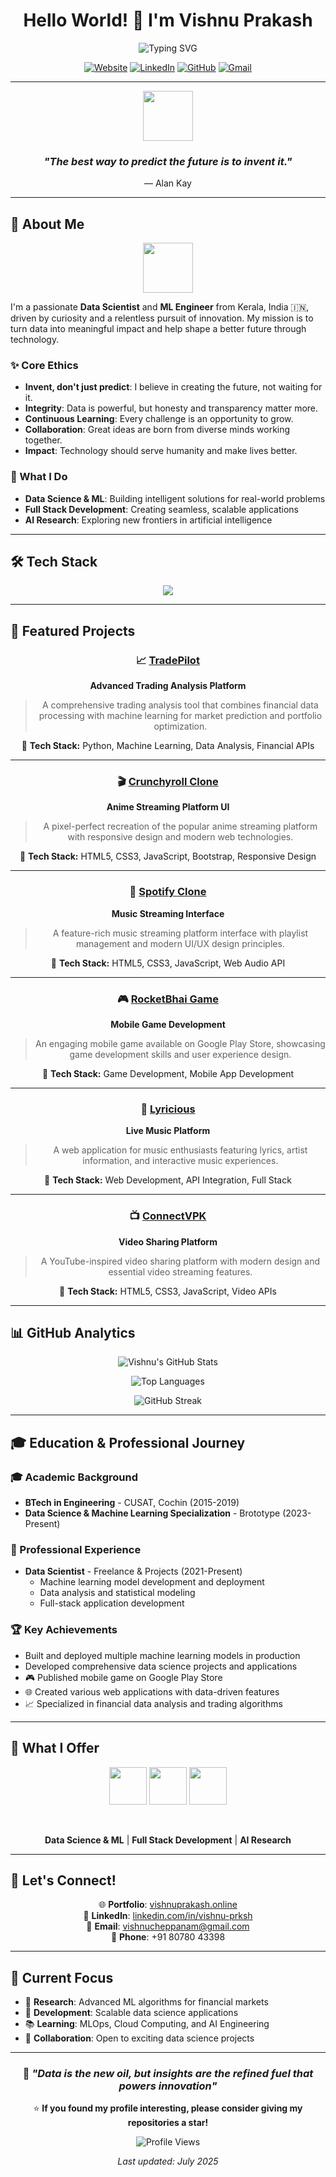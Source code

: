 <div align="center">
  
# Hello World! 👋 I'm Vishnu Prakash

<img src="https://readme-typing-svg.demolab.com?font=Fira+Code&weight=700&size=28&pause=1000&color=00BFFF&center=true&vCenter=true&width=435&lines=Data+Scientist;ML+Engineer;Full+Stack+Developer;AI+Enthusiast" alt="Typing SVG" />

[![Website](https://img.shields.io/website?url=https%3A//www.vishnuprakash.online&style=for-the-badge&logo=google-chrome&logoColor=white)](https://www.vishnuprakash.online)
[![LinkedIn](https://img.shields.io/badge/LinkedIn-0077B5?style=for-the-badge&logo=linkedin&logoColor=white)](https://www.linkedin.com/in/vishnu-prksh/)
[![GitHub](https://img.shields.io/badge/GitHub-100000?style=for-the-badge&logo=github&logoColor=white)](https://github.com/vishnuprksh)
[![Gmail](https://img.shields.io/badge/Gmail-D14836?style=for-the-badge&logo=gmail&logoColor=white)](mailto:vishnucheppanam@gmail.com)

</div>

---

<div align="center">
  
  <img src="https://img.icons8.com/color/96/000000/artificial-intelligence.png" width="80"/>
  
  <h3><em>"The best way to predict the future is to invent it."</em></h3>
  <p>— Alan Kay</p>
</div>

---

## 🌟 About Me

<div align="center">
<img src="https://img.icons8.com/fluency/96/000000/idea.png" width="80"/>
</div>

I'm a passionate **Data Scientist** and **ML Engineer** from Kerala, India 🇮🇳, driven by curiosity and a relentless pursuit of innovation. My mission is to turn data into meaningful impact and help shape a better future through technology.

### ✨ Core Ethics
- **Invent, don't just predict**: I believe in creating the future, not waiting for it.
- **Integrity**: Data is powerful, but honesty and transparency matter more.
- **Continuous Learning**: Every challenge is an opportunity to grow.
- **Collaboration**: Great ideas are born from diverse minds working together.
- **Impact**: Technology should serve humanity and make lives better.

### 🚀 What I Do
- **Data Science & ML**: Building intelligent solutions for real-world problems
- **Full Stack Development**: Creating seamless, scalable applications
- **AI Research**: Exploring new frontiers in artificial intelligence

---

## 🛠️ Tech Stack

<div align="center">

<img src="https://skillicons.dev/icons?i=python,r,js,html,css,bootstrap,nodejs,git,mongodb,mysql,postgres,tensorflow,react" />

</div>

---

## 🚀 Featured Projects

<div align="center">

### 📈 [TradePilot](https://github.com/vishnuprksh/tradepilot_modular)
**Advanced Trading Analysis Platform**
> A comprehensive trading analysis tool that combines financial data processing with machine learning for market prediction and portfolio optimization.

🔧 **Tech Stack:** Python, Machine Learning, Data Analysis, Financial APIs

---

### 🎬 [Crunchyroll Clone](https://github.com/vishnuprksh/CrunchyrollClone)
**Anime Streaming Platform UI**
> A pixel-perfect recreation of the popular anime streaming platform with responsive design and modern web technologies.

🔧 **Tech Stack:** HTML5, CSS3, JavaScript, Bootstrap, Responsive Design

---

### 🎵 [Spotify Clone](https://github.com/vishnuprksh/SpotifyClone)
**Music Streaming Interface**
> A feature-rich music streaming platform interface with playlist management and modern UI/UX design principles.

🔧 **Tech Stack:** HTML5, CSS3, JavaScript, Web Audio API

---

### 🎮 [RocketBhai Game](https://play.google.com/store/apps/details?id=com.SyntaxError.RocketBhai)
**Mobile Game Development**
> An engaging mobile game available on Google Play Store, showcasing game development skills and user experience design.

🔧 **Tech Stack:** Game Development, Mobile App Development

---

### 🎤 [Lyricious](https://lyricsious.com)
**Live Music Platform**
> A web application for music enthusiasts featuring lyrics, artist information, and interactive music experiences.

🔧 **Tech Stack:** Web Development, API Integration, Full Stack

---

### 📺 [ConnectVPK](https://github.com/vishnuprksh/YouTubeClone)
**Video Sharing Platform**
> A YouTube-inspired video sharing platform with modern design and essential video streaming features.

🔧 **Tech Stack:** HTML5, CSS3, JavaScript, Video APIs

</div>

---

## 📊 GitHub Analytics

<div align="center">

![Vishnu's GitHub Stats](https://github-readme-stats.vercel.app/api?username=vishnuprksh&show_icons=true&theme=radical&hide_border=true&bg_color=0D1117)

![Top Languages](https://github-readme-stats.vercel.app/api/top-langs/?username=vishnuprksh&layout=compact&theme=radical&hide_border=true&bg_color=0D1117)

![GitHub Streak](https://github-readme-streak-stats.herokuapp.com/?user=vishnuprksh&theme=radical&hide_border=true&background=0D1117)

</div>

---

## 🎓 Education & Professional Journey

### 🎓 Academic Background
- **BTech in Engineering** - CUSAT, Cochin (2015-2019)
- **Data Science & Machine Learning Specialization** - Brototype (2023-Present)

### 💼 Professional Experience
- **Data Scientist** - Freelance & Projects (2021-Present)
  - Machine learning model development and deployment
  - Data analysis and statistical modeling
  - Full-stack application development

### 🏆 Key Achievements
- Built and deployed multiple machine learning models in production
- Developed comprehensive data science projects and applications
- 🎮 Published mobile game on Google Play Store
- 🌐 Created various web applications with data-driven features
- 📈 Specialized in financial data analysis and trading algorithms

---

## 💼 What I Offer

<div align="center">

<img src="https://img.icons8.com/color/96/000000/data-configuration.png" width="60"/> <img src="https://img.icons8.com/color/96/000000/machine-learning.png" width="60"/> <img src="https://img.icons8.com/color/96/000000/web.png" width="60"/>

<br>

<b>Data Science & ML</b> | <b>Full Stack Development</b> | <b>AI Research</b>

</div>

---

## 🤝 Let's Connect!

<div align="center">

🌐 **Portfolio**: [vishnuprakash.online](https://www.vishnuprakash.online)  
💼 **LinkedIn**: [linkedin.com/in/vishnu-prksh](https://www.linkedin.com/in/vishnu-prksh/)  
📧 **Email**: vishnucheppanam@gmail.com  
📱 **Phone**: +91 80780 43398  

</div>

---

## 🎯 Current Focus

- 🔬 **Research**: Advanced ML algorithms for financial markets
- 🚀 **Development**: Scalable data science applications
- 📚 **Learning**: MLOps, Cloud Computing, and AI Engineering
- 🤝 **Collaboration**: Open to exciting data science projects

---

<div align="center">

### 💭 *"Data is the new oil, but insights are the refined fuel that powers innovation"*

⭐ **If you found my profile interesting, please consider giving my repositories a star!**

![Profile Views](https://komarev.com/ghpvc/?username=vishnuprksh&color=brightgreen&style=flat-square)

*Last updated: July 2025*

</div>
